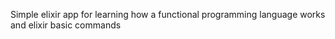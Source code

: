 Simple elixir app for learning how a functional programming language works and elixir basic commands
